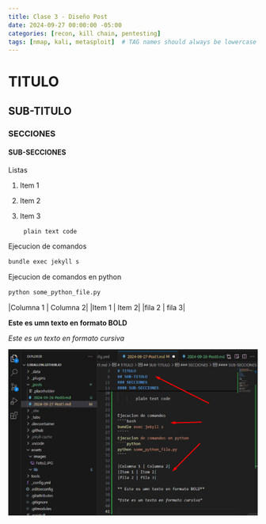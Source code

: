 ```yaml
---
title: Clase 3 - Diseño Post
date: 2024-09-27 00:00:00 -05:00
categories: [recon, kill chain, pentesting]
tags: [nmap, kali, metasploit]  # TAG names should always be lowercase
---
```

# TITULO

## SUB-TITULO

### SECCIONES

#### SUB-SECCIONES


Listas
1. Item 1
2. Item 2
3. Item 3

        plain text code


Ejecucion de comandos
````bash 
bundle exec jekyll s
`````
Ejecucion de comandos en python

````python 
python some_python_file.py
````

|Columna 1 | Columna 2|
|Item 1 | Item 2|
|fila 2 | fila 3|

**Este es umn texto en formato BOLD**

*Este es un texto en formato cursiva*

![fpre](/assets/imagen/fpre.png)
